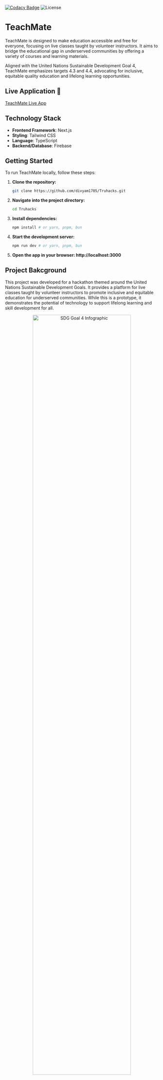 [![Codacy Badge](https://app.codacy.com/project/badge/Grade/2d72abc3fea24e89a677707d9145b4a6)](https://app.codacy.com/gh/divyam1705/Truhacks/dashboard?utm_source=gh&utm_medium=referral&utm_content=&utm_campaign=Badge_grade)
![License](https://img.shields.io/badge/license-MIT-blue)

# TeachMate

TeachMate is designed to make education accessible and free for everyone, focusing on live classes taught by volunteer instructors. It aims to bridge the educational gap in underserved communities by offering a variety of courses and learning materials.

Aligned with the United Nations Sustainable Development Goal 4, TeachMate emphasizes targets 4.3 and 4.4, advocating for inclusive, equitable quality education and lifelong learning opportunities.

## Live Application 🚀
[TeachMate Live App](https://teachmate.vercel.app/)

## Technology Stack
- **Frontend Framework**: Next.js
- **Styling**: Tailwind CSS
- **Language**: TypeScript
- **Backend/Database**: Firebase

## Getting Started

To run TeachMate locally, follow these steps:

1. **Clone the repository:**
   ```bash
   git clone https://github.com/divyam1705/Truhacks.git
   
2. **Navigate into the project directory:**
   ```bash
   cd Truhacks

3. **Install dependencies:**
   ```bash
   npm install # or yarn, pnpm, bun
   
4. **Start the development server:**
   ```bash
   npm run dev # or yarn, pnpm, bun

5. **Open the app in your browser: http://localhost:3000**

## Project Bakcground
This project was developed for a hackathon themed around the United Nations Sustainable Development Goals. It provides a platform for live classes taught by volunteer instructors to promote inclusive and equitable education for underserved communities. While this is a prototype, it demonstrates the potential of technology to support lifelong learning and skill development for all.

<p align="center">
   <img src="https://sdgs.un.org/sites/default/files/2023-08/SDG_report_2023_infographics_Goal%204.jpg" alt="SDG Goal 4 Infographic" width="80%">
</p>
